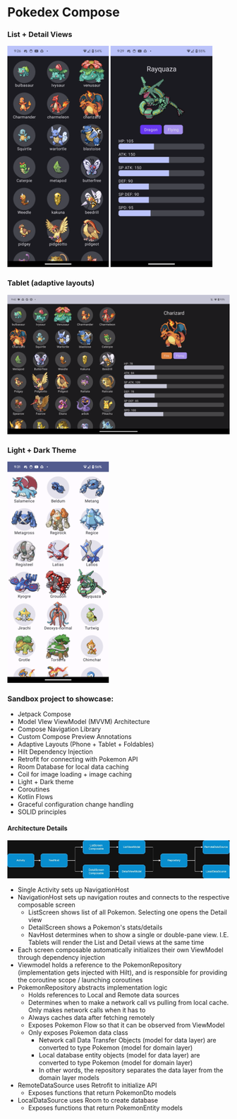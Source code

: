 # Pokedex Compose

### List + Detail Views
<img src="/readme/List.png" height="500">
<img src="/readme/Detail.png" height="500">

### Tablet (adaptive layouts)
![Tablet View](/readme/Tablet.png)

### Light + Dark Theme
<img src="/readme/LightTheme.png" height="500">

### Sandbox project to showcase:
* Jetpack Compose
* Model VIew ViewModel (MVVM) Architecture
* Compose Navigation Library
* Custom Compose Preview Annotations
* Adaptive Layouts (Phone + Tablet + Foldables)
* Hilt Dependency Injection
* Retrofit for connecting with Pokemon API
* Room Database for local data caching
* Coil for image loading + image caching
* Light + Dark theme
* Coroutines
* Kotlin Flows
* Graceful configuration change handling
* SOLID principles

#### Architecture Details
![Diagram that shows architecture for Pokedex project](/readme/PokedexDiagram.jpg)
* Single Activity sets up NavigationHost
* NavigationHost sets up navigation routes and connects to the respective composable screen
    * ListScreen shows list of all Pokemon. Selecting one opens the Detail view
    * DetailScreen shows a Pokemon's stats/details
    * NavHost determines when to show a single or double-pane view. I.E. Tablets will render the List and Detail views at the same time
* Each screen composable automatically initializes their own ViewModel through dependency injection
* Viewmodel holds a reference to the PokemonRepository (implementation gets injected with Hilt), and is responsible for providing the coroutine scope / launching coroutines
* PokemonRepository abstracts implementation logic
    * Holds references to Local and Remote data sources
    * Determines when to make a network call vs pulling from local cache. Only makes network calls when it has to
    * Always caches data after fetching remotely
    * Exposes Pokemon Flow so that it can be observed from ViewModel
    * Only exposes Pokemon data class
        * Network call Data Transfer Objects (model for data layer) are converted to type Pokemon (model for domain layer)
        * Local database entity objects (model for data layer) are converted to type Pokemon (model for domain layer)
        * In other words, the repository separates the data layer from the domain layer models
* RemoteDataSource uses Retrofit to initialize API
    * Exposes functions that return PokemonDto models
* LocalDataSource uses Room to create database
    * Exposes functions that return PokemonEntity models